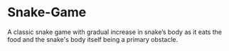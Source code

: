 # Snake-Game
A classic snake game with gradual increase in snake’s body as it eats the food and the snake's body itself being a primary obstacle.
